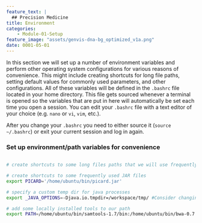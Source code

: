 ```yaml
---
feature_text: |
  ## Precision Medicine
title: Environment
categories:
    - Module-01-Setup
feature_image: "assets/genvis-dna-bg_optimized_v1a.png"
date: 0001-05-01
---
```


In this section we will set up a number of environment variables and perform other operating system configurations for various reasons of convenience. This might include creating shortcuts for long file paths, setting default values for commonly used parameters, and other configurations. All of these variables will be defined in the `.bashrc` file located in your home directory. This file gets sourced whenever a terminal is opened so the variables that are put in here will automatically be set each time you open a session. You can edit your `.bashrc` file with a text editor of your choice (e.g. `nano` or `vi`, `vim`, etc.).

After you change your `.bashrc` you need to either source it (`source ~/.bashrc`) or exit your current session and log in again.

### Set up environment/path variables for convenience
```bash

# create shortcuts to some long files paths that we will use frequently (e.g. reference file location, etc.)

# create shortcuts to some frequently used JAR files
export PICARD='/home/ubuntu/bin/picard.jar'

# specify a custom temp dir for java processes
export _JAVA_OPTIONS=-Djava.io.tmpdir=/workspace/tmp/ #Consider changing this to separate volume for performance

# add some locally installed tools to our path
export PATH=/home/ubuntu/bin/samtools-1.7/bin:/home/ubuntu/bin/bwa-0.7.17:/home/ubuntu/bin/gatk-4.0.2.1:$PATH
```
